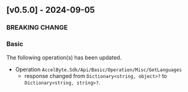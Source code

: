 <a name="v0.5.0"></a>
## [v0.5.0] - 2024-09-05

### BREAKING CHANGE

### Basic

The following operation(s) has been updated.
- Operation `AccelByte.Sdk/Api/Basic/Operation/Misc/GetLanguages`
    - response changed from `Dictionary<string, object>?` to `Dictionary<string, string>?`.
